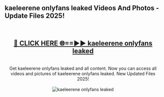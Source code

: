 <h2>kaeleerene onlyfans leaked Videos And Photos - Update Files 2025!</h2>
<br>
<div align="center">
<h2><a href="https://top-ai-tools.click/QrbHav" rel="nofollow">🔴 CLICK HERE 🌐==►► kaeleerene onlyfans leaked</a></h2>
<br>
Get kaeleerene onlyfans leaked and all content. Now you can access all videos and pictures of kaeleerene onlyfans leaked. New Updated Files 2025!
<br>
<br>
<a href="https://top-ai-tools.click/QrbHav" rel="nofollow" data-target="animated-image.originalLink"><img src="https://i.ibb.co.com/WyWwxjT/player-gif2.gif" alt="kaeleerene onlyfans leaked" style="max-width: 100%; display: inline-block;" data-target="animated-image.originalImage"></a>
</div>
<br>